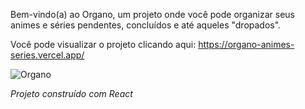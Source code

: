 Bem-vindo(a) ao Organo, um projeto onde você pode organizar seus animes e séries pendentes, concluídos e até aqueles "dropados". 

Você pode visualizar o projeto clicando aqui: https://organo-animes-series.vercel.app/

![Organo](https://github.com/Gisa99/organo_animes-series/assets/88169633/3b2ad5c2-1887-473e-9a13-e686e6bdaaab)

*Projeto construído com React*


